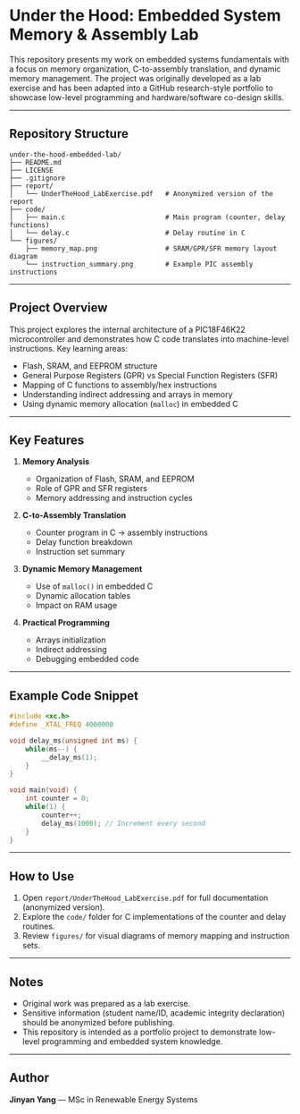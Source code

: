 # Under the Hood: Embedded System Memory & Assembly Lab

This repository presents my work on embedded systems fundamentals with a focus on memory organization, C-to-assembly translation, and dynamic memory management.
The project was originally developed as a lab exercise and has been adapted into a GitHub research-style portfolio to showcase low-level programming and hardware/software co-design skills.

---

## Repository Structure

```
under-the-hood-embedded-lab/
├── README.md
├── LICENSE
├── .gitignore
├── report/
│   └── UnderTheHood_LabExercise.pdf   # Anonymized version of the report
├── code/
│   ├── main.c                         # Main program (counter, delay functions)
│   └── delay.c                        # Delay routine in C
└── figures/
    ├── memory_map.png                 # SRAM/GPR/SFR memory layout diagram
    └── instruction_summary.png        # Example PIC assembly instructions
```

---

## Project Overview

This project explores the internal architecture of a PIC18F46K22 microcontroller and demonstrates how C code translates into machine-level instructions.
Key learning areas:

- Flash, SRAM, and EEPROM structure
- General Purpose Registers (GPR) vs Special Function Registers (SFR)
- Mapping of C functions to assembly/hex instructions
- Understanding indirect addressing and arrays in memory
- Using dynamic memory allocation (`malloc`) in embedded C

---

## Key Features

1. **Memory Analysis**
   - Organization of Flash, SRAM, and EEPROM
   - Role of GPR and SFR registers
   - Memory addressing and instruction cycles

2. **C-to-Assembly Translation**
   - Counter program in C → assembly instructions
   - Delay function breakdown
   - Instruction set summary

3. **Dynamic Memory Management**
   - Use of `malloc()` in embedded C
   - Dynamic allocation tables
   - Impact on RAM usage

4. **Practical Programming**
   - Arrays initialization
   - Indirect addressing
   - Debugging embedded code

---

## Example Code Snippet

```c
#include <xc.h>
#define _XTAL_FREQ 4000000

void delay_ms(unsigned int ms) {
    while(ms--) {
        __delay_ms(1);
    }
}

void main(void) {
    int counter = 0;
    while(1) {
        counter++;
        delay_ms(1000); // Increment every second
    }
}
```

---

## How to Use

1. Open `report/UnderTheHood_LabExercise.pdf` for full documentation (anonymized version).
2. Explore the `code/` folder for C implementations of the counter and delay routines.
3. Review `figures/` for visual diagrams of memory mapping and instruction sets.

---

## Notes

- Original work was prepared as a lab exercise.
- Sensitive information (student name/ID, academic integrity declaration) should be anonymized before publishing.
- This repository is intended as a portfolio project to demonstrate low-level programming and embedded system knowledge.

---

## Author

**Jinyan Yang** — MSc in Renewable Energy Systems
